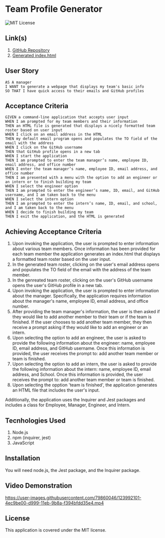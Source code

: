 # Team Profile Generator

![MIT License](https://img.shields.io/badge/License-MIT-yellow.svg)

## Link(s)

1. [GitHub Repository](https://github.com/emangano2816/team_profile_generator)
2. [Generated index.html](/dist/index.html)


## User Story

```text
AS A manager
I WANT to generate a webpage that displays my team's basic info
SO THAT I have quick access to their emails and GitHub profiles
```

## Acceptance Criteria

```text
GIVEN a command-line application that accepts user input
WHEN I am prompted for my team members and their information
THEN an HTML file is generated that displays a nicely formatted team roster based on user input
WHEN I click on an email address in the HTML
THEN my default email program opens and populates the TO field of the email with the address
WHEN I click on the GitHub username
THEN that GitHub profile opens in a new tab
WHEN I start the application
THEN I am prompted to enter the team manager’s name, employee ID, email address, and office number
WHEN I enter the team manager’s name, employee ID, email address, and office number
THEN I am presented with a menu with the option to add an engineer or an intern or to finish building my team
WHEN I select the engineer option
THEN I am prompted to enter the engineer’s name, ID, email, and GitHub username, and I am taken back to the menu
WHEN I select the intern option
THEN I am prompted to enter the intern’s name, ID, email, and school, and I am taken back to the menu
WHEN I decide to finish building my team
THEN I exit the application, and the HTML is generated
```

## Achieving Acceptance Criteria

1. Upon invoking the application, the user is prompted to enter information about various team members.   Once information has been provided for each team member the application generates an index.html that displays a formatted team roster based on the user input.
2. In the generated team roster, clicking on the user's email address opens and populates the TO field of the email with the address of the team member.
3. In the genreated team roster, clicking on the user's GitHub username opens the user's GitHub profile in a new tab.
4. Upon invoking the application, the user is prompted to enter information about the manager.  Specifically, the application requires information about the manager's name, employee ID, email address, and office number.
5. After providing the team manager's information, the user is then asked if they would like to add another member to their team or if the team is finished.  If the user chooses to add another team member, they then receive a prompt asking if they would like to add an engineer or an intern.
6. Upon selecting the option to add an engineer, the user is asked to provide the following information about the engineer: name, employee ID, email address, and GitHub username.  Once this information is provided, the user receives the prompt to: add another team member or team is finished.
7. Upon selecting the option to add an intern, the user is asked to provide the following information about the intern: name, employee ID, email address, and School.  Once this information is provided, the user receives the prompt to: add another team member or team is finished.
8. Upon selecting the opption 'team is finished', the application generates an HTML file that includes the user's input.

Additionally, the application uses the Inquirer and Jest packages and includes a class for Employee, Manager, Engineer, and Intern.

## Tecnhologies Used

1. Node.js
2. npm (inquirer, jest)
4. JavaScript

## Installation

You will need node.js, the Jest package, and the Inquirer package.

## Video Demonstration

https://user-images.githubusercontent.com/79860046/123992101-4ec9be00-d999-11eb-9b8a-f394bfdd35e4.mp4

## License

This application is covered under the MIT license.
